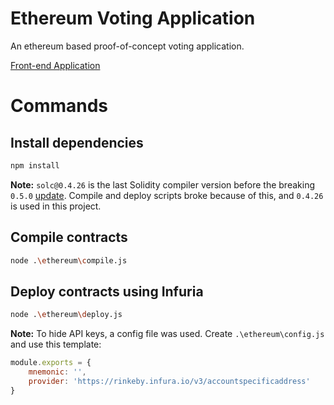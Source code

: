 # Ethereum Voting Application

An ethereum based proof-of-concept voting application.

[Front-end Application](https://github.com/johannesmols/ethVote-react)

# Commands

## Install dependencies

```bash
npm install
```

**Note:** ```solc@0.4.26``` is the last Solidity compiler version before the breaking ```0.5.0``` [update](https://solidity.readthedocs.io/en/v0.5.0/050-breaking-changes.html). Compile and deploy scripts broke because of this, and ```0.4.26``` is used in this project.

## Compile contracts

```bash
node .\ethereum\compile.js
```

## Deploy contracts using Infuria

```bash
node .\ethereum\deploy.js
```

**Note:** To hide API keys, a config file was used. Create ```.\ethereum\config.js``` and use this template:
```javascript
module.exports = {
    mnemonic: '',
    provider: 'https://rinkeby.infura.io/v3/accountspecificaddress'
}
```
